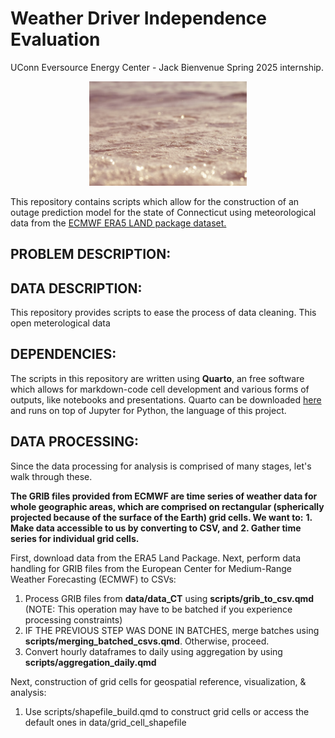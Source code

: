 # Weather Driver Independence Evaluation
UConn Eversource Energy Center - Jack Bienvenue Spring 2025 internship.

<p align="center">
  <img src="images/Rain_over_water_Unsplash.jpg" width="50%">
</p>

This repository contains scripts which allow for the construction of an outage prediction model for the state of Connecticut using meteorological data from the [ECMWF ERA5 LAND package dataset.](https://www.ecmwf.int/en/era5-land)

## PROBLEM DESCRIPTION:

## DATA DESCRIPTION:

This repository provides scripts to ease the process of data cleaning. This open meterological data

## DEPENDENCIES:

The scripts in this repository are written using **Quarto**, an free software which allows for markdown-code cell development and various forms of outputs, like notebooks and presentations. Quarto can be downloaded [here](https://quarto.org/docs/get-started/) and runs on top of Jupyter for Python, the language of this project. 

## DATA PROCESSING:

Since the data processing for analysis is comprised of many stages, let's walk through these.

**The GRIB files provided from ECMWF are time series of weather data for whole geographic areas, which are comprised on rectangular (spherically projected because of the surface of the Earth) grid cells. We want to:**
**1. Make data accessible to us by converting to CSV, and**
**2. Gather time series for individual grid cells.**

First, download data from the ERA5 Land Package. Next, perform data handling for GRIB files from the European Center for Medium-Range Weather Forecasting (ECMWF) to CSVs:

1. Process GRIB files from **data/data_CT** using **scripts/grib_to_csv.qmd** (NOTE: This operation may have to be batched if you experience processing constraints)
2. IF THE PREVIOUS STEP WAS DONE IN BATCHES, merge batches using **scripts/merging_batched_csvs.qmd**. Otherwise, proceed.
3. Convert hourly dataframes to daily using aggregation by using **scripts/aggregation_daily.qmd**

Next, construction of grid cells for geospatial reference, visualization, & analysis:

1. Use scripts/shapefile_build.qmd to construct grid cells or access the default ones in data/grid_cell_shapefile
